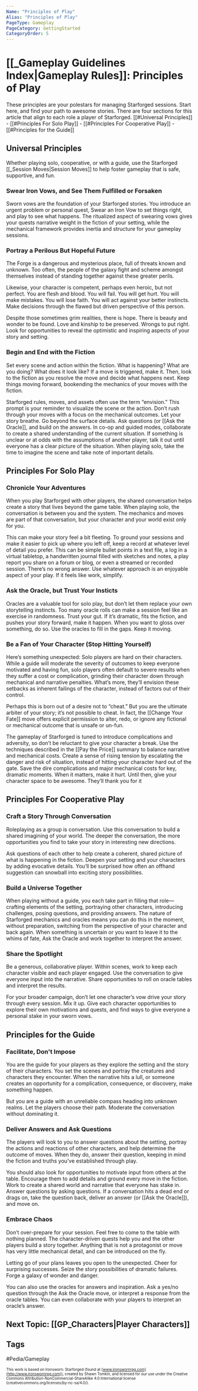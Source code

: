 ```yaml
---
Name: "Principles of Play"
Alias: "Principles of Play"
PageType: Gameplay
PageCategory: GettingStarted
CategoryOrder: 5
---
```

# [[_Gameplay Guidelines Index|Gameplay Rules]]: Principles of Play
These principles are your polestars for managing Starforged sessions. Start here, and find your path to awesome stories.  There are four sections for this article that align to each role a player of Starforged.
[[#Universal Principles]] - [[#Principles For Solo Play]] - [[#Principles For Cooperative Play]] - [[#Principles for the Guide]]

## Universal Principles
Whether playing solo, cooperative, or with a guide, use the Starforged [[_Session Moves|Session Moves]] to help foster gameplay that is safe, supportive, and fun.

### Swear Iron Vows, and See Them Fulfilled or Forsaken
Sworn vows are the foundation of your Starforged stories. You introduce an urgent problem or personal quest, Swear an Iron Vow to set things right, and play to see what happens. The ritualized aspect of swearing vows gives your quests narrative weight in the fiction of your setting, while the mechanical framework provides inertia and structure for your gameplay sessions. 

### Portray a Perilous But Hopeful Future
The Forge is a dangerous and mysterious place, full of threats known and unknown. Too often, the people of the galaxy fight and scheme amongst themselves instead of standing together against these greater perils.

Likewise, your character is competent, perhaps even heroic, but not perfect. You are flesh and blood. You will fail. You will get hurt. You will make mistakes. You will lose faith. You will act against your better instincts. Make decisions through the flawed but driven perspective of this person.

Despite those sometimes grim realities, there is hope. There is beauty and wonder to be found. Love and kinship to be preserved. Wrongs to put right. Look for opportunities to reveal the optimistic and inspiring aspects of your story and setting.

### Begin and End with the Fiction
Set every scene and action within the fiction. What is happening? What are you doing? What does it look like? If a move is triggered, make it. Then, look to the fiction as you resolve the move and decide what happens next. Keep things moving forward, bookending the mechanics of your moves with the fiction.

Starforged rules, moves, and assets often use the term “envision.” This prompt is your reminder to visualize the scene or the action. Don’t rush through your moves with a focus on the mechanical outcomes. Let your story breathe. Go beyond the surface details. Ask questions (or [[Ask the Oracle]], and build on the answers. In co-op and guided modes, collaborate to create a shared understanding of the current situation. If something is unclear or at odds with the assumptions of another player, talk it out until everyone has a clear picture of the situation. When playing solo, take the time to imagine the scene and take note of important details.

## Principles For Solo Play

### Chronicle Your Adventures

When you play Starforged with other players, the shared conversation helps create a story that lives beyond the game table. When playing solo, the conversation is between you and the system. The mechanics and moves are part of that conversation, but your character and your world exist only for you.

This can make your story feel a bit fleeting. To ground your sessions and make it easier to pick up where you left off, keep a record at whatever level of detail you prefer. This can be simple bullet points in a text file, a log in a virtual tabletop, a handwritten journal filled with sketches and notes, a play report you share on a forum or blog, or even a streamed or recorded session. There’s no wrong answer. Use whatever approach is an enjoyable aspect of your play. If it feels like work, simplify.

### Ask the Oracle, but Trust Your Insticts
Oracles are a valuable tool for solo play, but don’t let them replace your own storytelling instincts. Too many oracle rolls can make a session feel like an exercise in randomness. Trust your gut. If it’s dramatic, fits the fiction, and pushes your story forward, make it happen. When you want to gloss over something, do so. Use the oracles to fill in the gaps. Keep it moving.

### Be a Fan of Your Character (Stop Hitting Yourself)
Here’s something unexpected: Solo players are hard on their characters. While a guide will moderate the severity of outcomes to keep everyone motivated and having fun, solo players often default to severe results when they suffer a cost or complication, grinding their character down through mechanical and narrative penalties. What’s more, they’ll envision these setbacks as inherent failings of the character, instead of factors out of their control.

Perhaps this is born out of a desire not to “cheat.” But you are the ultimate arbiter of your story; it’s not possible to cheat. In fact, the [[Change Your Fate]] move offers explicit permission to alter, redo, or ignore any fictional or mechanical outcome that is unsafe or un-fun.

The gameplay of Starforged is tuned to introduce complications and adversity, so don’t be reluctant to give your character a break. Use the techniques described in the [[Pay the Price]] summary to balance narrative and mechanical costs. Create a sense of rising tension by escalating the danger and risk of situation, instead of hitting your character hard out of the gate. Save the dire complications and major mechanical costs for key, dramatic moments. When it matters, make it hurt. Until then, give your character space to be awesome. They’ll thank you for it

## Principles For Cooperative Play

### Craft a Story Through Conversation
Roleplaying as a group is conversation. Use this conversation to build a shared imagining of your world. The deeper the conversation, the more opportunities you find to take your story in interesting new directions.

Ask questions of each other to help create a coherent, shared picture of what is happening in the fiction. Deepen your setting and your characters by adding evocative details. You’ll be surprised how often an offhand suggestion can snowball into exciting story possibilities.

### Build a Universe Together
When playing without a guide, you each take part in filling that role— crafting elements of the setting, portraying other characters, introducing challenges, posing questions, and providing answers. The nature of Starforged mechanics and oracles means you can do this in the moment, without preparation, switching from the perspective of your character and back again. When something is uncertain or you want to leave it to the whims of fate, Ask the Oracle and work together to interpret the answer.

### Share the Spotlight
Be a generous, collaborative player. Within scenes, work to keep each character visible and each player engaged. Use the conversation to give everyone input into the narrative. Share opportunities to roll on oracle tables and interpret the results.

For your broader campaign, don’t let one character’s vow drive your story through every session. Mix it up. Give each character opportunities to explore their own motivations and quests, and find ways to give everyone a personal stake in your sworn vows.

## Principles for the Guide

### Facilitate, Don't Impose
You are the guide for your players as they explore the setting and the story of their characters. You set the scenes and portray the creatures and characters they encounter. When the narrative hits a lull, or someone creates an opportunity for a complication, consequence, or discovery, make something happen.

But you are a guide with an unreliable compass heading into unknown realms. Let the players choose their path. Moderate the conversation without dominating it.

### Deliver Answers and Ask Questions
The players will look to you to answer questions about the setting, portray the actions and reactions of other characters, and help determine the outcome of moves. When they do, answer their question, keeping in mind the fiction and truths you’ve established through play.

You should also look for opportunities to motivate input from others at the table. Encourage them to add details and ground every move in the fiction. Work to create a shared world and narrative that everyone has stake in. Answer questions by asking questions. If a conversation hits a dead end or drags on, take the question back, deliver an answer (or [[Ask the Oracle]]), and move on.

### Embrace Chaos
Don’t over-prepare for your session. Feel free to come to the table with nothing planned. The character-driven quests help you and the other players build a story together. Anything that is not a protagonist or move has very little mechanical detail, and can be introduced on the fly.

Letting go of your plans leaves you open to the unexpected. Cheer for surprising successes. Seize the story possibilities of dramatic failures. Forge a galaxy of wonder and danger.

You can also use the oracles for answers and inspiration. Ask a yes/no question through the Ask the Oracle move, or interpret a response from the oracle tables. You can even collaborate with your players to interpret an oracle’s answer.

## Next Topic: [[GP_Characters|Player Characters]]

## Tags
#Pedia/Gameplay

<font size=-2>This work is based on Ironsworn: Starforged (found at [www.ironswornrpg.com](http://www.ironswornrpg.com)), created by Shawn Tomkin, and licensed for our use under the Creative Commons Attribution-NonCommercial-ShareAlike 4.0 International license  (creativecommons.org/licenses/by-nc-sa/4.0/).</font>


